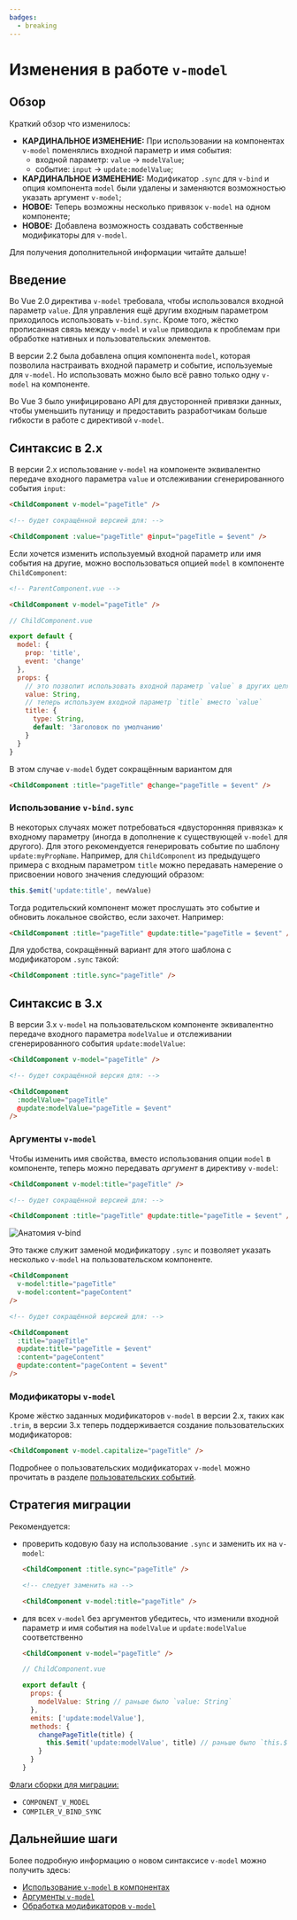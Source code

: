 ```yaml
---
badges:
  - breaking
---
```


# Изменения в работе `v-model` <MigrationBadges :badges="$frontmatter.badges" />

## Обзор

Краткий обзор что изменилось:

- **КАРДИНАЛЬНОЕ ИЗМЕНЕНИЕ:** При использовании на компонентах `v-model` поменялись входной параметр и имя события:
  - входной параметр: `value` -> `modelValue`;
  - событие: `input` -> `update:modelValue`;
- **КАРДИНАЛЬНОЕ ИЗМЕНЕНИЕ:** Модификатор `.sync` для `v-bind` и опция компонента `model` были удалены и заменяются возможностью указать аргумент `v-model`;
- **НОВОЕ:** Теперь возможны несколько привязок `v-model` на одном компоненте;
- **НОВОЕ:** Добавлена возможность создавать собственные модификаторы для `v-model`.

Для получения дополнительной информации читайте дальше!

## Введение

Во Vue 2.0 директива `v-model` требовала, чтобы использовался входной параметр `value`. Для управления ещё другим входным параметром приходилось использовать `v-bind.sync`. Кроме того, жёстко прописанная связь между `v-model` и `value` приводила к проблемам при обработке нативных и пользовательских элементов.

В версии 2.2 была добавлена опция компонента `model`, которая позволила настраивать входной параметр и событие, используемые для `v-model`. Но использовать можно было всё равно только одну `v-model` на компоненте.

Во Vue 3 было унифицировано API для двусторонней привязки данных, чтобы уменьшить путаницу и предоставить разработчикам больше гибкости в работе с директивой `v-model`.

## Синтаксис в 2.x

В версии 2.x использование `v-model` на компоненте эквивалентно передаче входного параметра `value` и отслеживании сгенерированного события `input`:

```html
<ChildComponent v-model="pageTitle" />

<!-- будет сокращённой версией для: -->

<ChildComponent :value="pageTitle" @input="pageTitle = $event" />
```

Если хочется изменить используемый входной параметр или имя события на другие, можно воспользоваться опцией `model` в компоненте `ChildComponent`:

```html
<!-- ParentComponent.vue -->

<ChildComponent v-model="pageTitle" />
```

```js
// ChildComponent.vue

export default {
  model: {
    prop: 'title',
    event: 'change'
  },
  props: {
    // это позволит использовать входной параметр `value` в других целях
    value: String,
    // теперь используем входной параметр `title` вместо `value`
    title: {
      type: String,
      default: 'Заголовок по умолчанию'
    }
  }
}
```

В этом случае `v-model` будет сокращённым вариантом для

```html
<ChildComponent :title="pageTitle" @change="pageTitle = $event" />
```

### Использование `v-bind.sync`

В некоторых случаях может потребоваться «двусторонняя привязка» к входному параметру (иногда в дополнение к существующей `v-model` для другого). Для этого рекомендуется генерировать событие по шаблону `update:myPropName`. Например, для `ChildComponent` из предыдущего примера с входным параметром `title` можно передавать намерение о присвоении нового значения следующий образом:

```js
this.$emit('update:title', newValue)
```

Тогда родительский компонент может прослушать это событие и обновить локальное свойство, если захочет. Например:

```html
<ChildComponent :title="pageTitle" @update:title="pageTitle = $event" />
```

Для удобства, сокращённый вариант для этого шаблона с модификатором `.sync` такой:

```html
<ChildComponent :title.sync="pageTitle" />
```

## Синтаксис в 3.x

В версии 3.x `v-model` на пользовательском компоненте эквивалентно передаче входного параметра `modelValue` и отслеживании сгенерированного события `update:modelValue`:

```html
<ChildComponent v-model="pageTitle" />

<!-- будет сокращённой версия для: -->

<ChildComponent
  :modelValue="pageTitle"
  @update:modelValue="pageTitle = $event"
/>
```

### Аргументы `v-model`

Чтобы изменить имя свойства, вместо использования опции `model` в компоненте, теперь можно передавать _аргумент_ в директиву `v-model`:

```html
<ChildComponent v-model:title="pageTitle" />

<!-- будет сокращённой версией для: -->

<ChildComponent :title="pageTitle" @update:title="pageTitle = $event" />
```

![Анатомия v-bind](/images/v-bind-instead-of-sync.png)

Это также служит заменой модификатору `.sync` и позволяет указать несколько `v-model` на пользовательском компоненте.

```html
<ChildComponent
  v-model:title="pageTitle"
  v-model:content="pageContent"
/>

<!-- будет сокращённой версией для: -->

<ChildComponent
  :title="pageTitle"
  @update:title="pageTitle = $event"
  :content="pageContent"
  @update:content="pageContent = $event"
/>
```

### Модификаторы `v-model`

Кроме жёстко заданных модификаторов `v-model` в версии 2.x, таких как `.trim`, в версии 3.x теперь поддерживается создание пользовательских модификаторов:

```html
<ChildComponent v-model.capitalize="pageTitle" />
```

Подробнее о пользовательских модификаторах `v-model` можно прочитать в разделе [пользовательских событий](https://ru.vuejs.org/guide/components/v-model.html#handling-v-model-modifiers).

## Стратегия миграции

Рекомендуется:

- проверить кодовую базу на использование `.sync` и заменить их на `v-model`:

  ```html
  <ChildComponent :title.sync="pageTitle" />

  <!-- следует заменить на -->

  <ChildComponent v-model:title="pageTitle" />
  ```

- для всех `v-model` без аргументов убедитесь, что изменили входной параметр и имя события на `modelValue` и `update:modelValue` соответственно

  ```html
  <ChildComponent v-model="pageTitle" />
  ```

  ```js
  // ChildComponent.vue

  export default {
    props: {
      modelValue: String // раньше было `value: String`
    },
    emits: ['update:modelValue'],
    methods: {
      changePageTitle(title) {
        this.$emit('update:modelValue', title) // раньше было `this.$emit('input', title)`
      }
    }
  }
  ```

[Флаги сборки для миграции:](../migration-build.html#compat-configuration)

- `COMPONENT_V_MODEL`
- `COMPILER_V_BIND_SYNC`

## Дальнейшие шаги

Более подробную информацию о новом синтаксисе `v-model` можно получить здесь:

- [Использование `v-model` в компонентах](https://ru.vuejs.org/guide/components/v-model.html)
- [Аргументы `v-model`](https://ru.vuejs.org/guide/components/v-model.html#v-model-arguments)
- [Обработка модификаторов `v-model`](https://ru.vuejs.org/guide/components/v-model.html#handling-v-model-modifiers)
